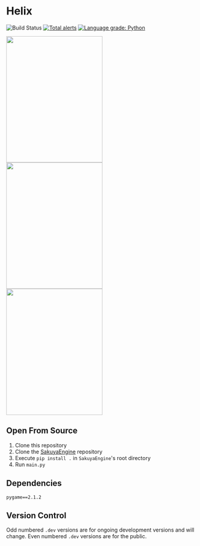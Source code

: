 # Helix
![Build Status](https://app.travis-ci.com/novialriptide/Helix.svg?token=FAdMFvB2Aah71wSbAgrB&branch=main)
[![Total alerts](https://img.shields.io/lgtm/alerts/g/FirstLevelGames/Helix.svg?logo=lgtm&logoWidth=18)](https://lgtm.com/projects/g/FirstLevelGames/Helix/alerts/)
[![Language grade: Python](https://img.shields.io/lgtm/grade/python/g/FirstLevelGames/Helix.svg?logo=lgtm&logoWidth=18)](https://lgtm.com/projects/g/FirstLevelGames/Helix/context:python)

<img src="https://user-images.githubusercontent.com/35881688/146890225-e5f41e26-89e0-491b-adec-80e655fad265.png" width="256" height="336"/><img src="https://user-images.githubusercontent.com/35881688/146881485-1baf48b6-380e-4f35-81b4-095afcf21edf.png" width="256" height="336"/><img src="https://user-images.githubusercontent.com/35881688/146322228-478481fb-8726-4c4e-80f9-1bd4af10cecb.png" width="256" height="336"/>

## Open From Source
1. Clone this repository
2. Clone the [SakuyaEngine](https://github.com/novialriptide/SakuyaEngine) repository
3. Execute `pip install .` in `SakuyaEngine`'s root directory
4. Run `main.py`

## Dependencies
```
pygame==2.1.2
```

## Version Control
Odd numbered `.dev` versions are for ongoing development versions and will change.
Even numbered `.dev` versions are for the public.

